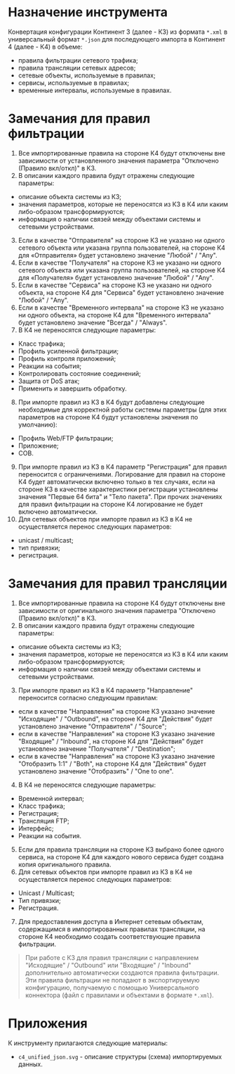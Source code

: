 # Назначение инструмента

Конвертация конфигурации Континент 3 (далее - К3) из формата `*.xml` в универсальный формат `*.json` для последующего импорта в Континент 4 (далее - К4) в объеме:

- правила фильтрации сетевого трафика;
- правила трансляции сетевых адресов;
- сетевые объекты, используемые в правилах;
- сервисы, используемые в правилах;
- временные интервалы, используемые в правилах.

# Замечания для правил фильтрации

1. Все импортированные правила на стороне К4 будут отключены вне зависимости от установленного значения параметра "Отключено (Правило вкл/откл)" в К3.
2. В описании каждого правила будут отражены следующие параметры:

- описание объекта системы из К3;
- значения параметров, которые не переносятся из К3 в К4 или каким либо-образом трансформируются;
- информация о наличии связей между объектами системы и сетевыми устройствами.

3. Если в качестве "Отправителя" на стороне К3 не указано ни одного сетевого объекта или указана группа пользователей, на стороне К4 для «Отправителя» будет установлено значение "Любой" / "Any".
4. Если в качестве "Получателя" на стороне К3 не указано ни одного сетевого объекта или указана группа пользователей, на стороне К4 для «Получателя» будет установлено значение "Любой" / "Any".
5. Если в качестве "Сервиса" на стороне К3 не указано ни одного объекта, на стороне К4 для "Сервиса" будет установлено значение "Любой" / "Any".
6. Если в качестве "Временного интервала" на стороне К3 не указано ни одного объекта, на стороне К4 для "Временного интервала" будет установлено значение "Всегда" / "Always".
7. В К4 не переносятся следующие параметры: 

- Класс трафика;
- Профиль усиленной фильтрации;
- Профиль контроля приложений;
- Реакции на события;
- Контролировать состояние соединений;
- Защита от DoS атак;
- Применить и завершить обработку.

8. При импорте правил из К3 в К4 будут добавлены следующие необходимые для корректной работы системы параметры (для этих параметров на стороне К4 будут установлены значения по умолчанию):

- Профиль Web/FTP фильтрации;
- Приложение;
- СОВ.

9. При импорте правил из К3 в К4 параметр "Регистрация" для правил переносится с ограничениями. Логирование для правил на стороне К4 будет автоматически включено только в тех случаях, если на стороне К3 в качестве характеристики регистрации установлены значения "Первые 64 бита" и "Тело пакета". При прочих значениях для правил фильтрации на стороне К4 логирование не будет включено автоматически.
10. Для сетевых объектов при импорте правил из К3 в К4 не осуществляется перенос следующих параметров:

- unicast / multicast;
- тип привязки;
- регистрация.

# Замечания для правил трансляции

1. Все импортированные правила на стороне К4 будут отключены вне зависимости от оригинального значения параметра "Отключено (Правило вкл/откл)" в К3.
2. В описании каждого правила будут отражены следующие параметры:

- описание объекта системы из К3;
- значения параметров, которые не переносятся из К3 в К4 или каким либо-образом трансформируются;
- информация о наличии связей между объектами системы и сетевыми устройствами.

3. При импорте правил из К3 в К4 параметр "Направление" переносится согласно следующим правилам:

- если в качестве "Направления" на стороне К3 указано значение "Исходящие" / "Outbound", на стороне К4 для "Действия" будет установлено значение "Отправителя" / "Source";
- если в качестве "Направления" на стороне К3 указано значение "Входящие" / "Inbound", на стороне К4 для "Действия" будет установлено значение "Получателя" / "Destination";
- если в качестве "Направления" на стороне К3 указано значение "Отобразить 1:1" / "Both", на стороне К4 для "Действия" будет установлено значение "Отобразить" / "One to one".

4. В К4 не переносятся следующие параметры:

- Временной интервал;
- Класс трафика;
- Регистрация;
- Трансляция FTP;
- Интерфейс;
- Реакции на события.

5. Если для правила трансляции на стороне К3 выбрано более одного сервиса, на стороне К4 для каждого нового сервиса будет создана копия оригинального правила.
6. Для сетевых объектов при импорте правил из К3 в К4 не осуществляется перенос следующих параметров:

- Unicast / Multicast;
- Тип привязки;
- Регистрация.

7. Для предоставления доступа в Интернет сетевым объектам, содержащимся в импортированных правилах трансляции, на стороне К4 необходимо создать соответствующие правила фильтрации.

> При работе с К3 для правил трансляции с направлением "Исходящие" / "Outbound" или "Входящие" / "Inbound" дополнительно автоматически создаются правила фильтрации.
> Эти правила фильтрации не попадают в экспортируемую конфигурацию, получаемую с помощью Универсального коннектора (файл c правилами и объектами в формате `*.xml`).

# Приложения

К инструменту прилагаются следующие материалы:

- `c4_unified_json.svg` - описание структуры (схема) импортируемых данных.
